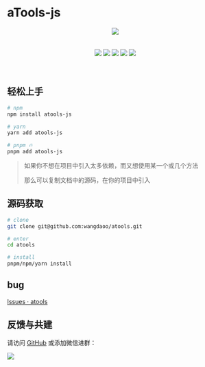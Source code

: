 # aTools-js

<div align="center">
  <img src="http://cdn.wangdaoo.com/atools_banner.png?imageView2/2/w/550/interlace/1" />
</div>

<!-- Badges -->
<br />
<br />
<div align="center">
  <img src="https://img.shields.io/badge/npm-v0.0.31-brightgreen" />
  <img src="https://img.shields.io/github/license/wangdaoo/atools" />
  <img src="https://img.shields.io/badge/Open%20Source%3F-Sure-brightgreen" />
  <img src="https://img.shields.io/badge/TypeScript-Yeah-yellow" />
  <img src="https://img.shields.io/badge/Rollup-Yeah-red" />
</div>
<br />
<br />

<!-- ALL-CONTRIBUTORS-BADGE:END -->

## 轻松上手

```bash
# npm
npm install atools-js

# yarn
yarn add atools-js

# pnpm 🔥
pnpm add atools-js
```

> 如果你不想在项目中引入太多依赖，而又想使用某一个或几个方法
>
> 那么可以复制文档中的源码，在你的项目中引入

## 源码获取

```bash
# clone
git clone git@github.com:wangdaoo/atools.git

# enter
cd atools

# install
pnpm/npm/yarn install
```

## bug

[Issues · atools](https://github.com/wangdaoo/atools/issues)

## 反馈与共建

请访问 [GitHub](https://github.com/wangdaoo/atools) 或添加微信进群：

<div>
  <img data-type="atools" src="http://cdn.wangdaoo.com/wechat.png?imageView2/1/w/400/h/400/interlace/1" />
</div>
